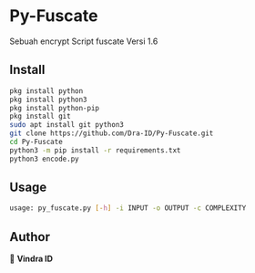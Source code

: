 # Py-Fuscate
Sebuah encrypt Script fuscate Versi 1.6

## Install

```sh
pkg install python
pkg install python3
pkg install python-pip
pkg install git
sudo apt install git python3
git clone https://github.com/Dra-ID/Py-Fuscate.git
cd Py-Fuscate
python3 -m pip install -r requirements.txt
python3 encode.py
```

## Usage
```sh
usage: py_fuscate.py [-h] -i INPUT -o OUTPUT -c COMPLEXITY
```
## Author
👤 **Vindra ID**
